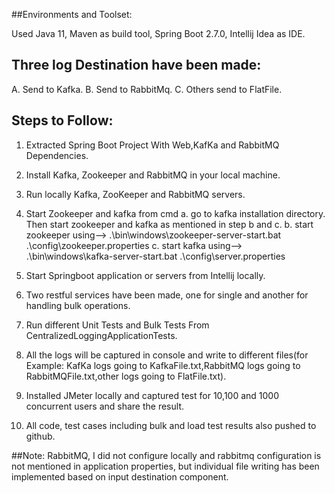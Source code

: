 ##Environments and Toolset:

Used Java 11, Maven as build tool, Spring Boot 2.7.0, Intellij Idea as IDE.

## Three log Destination have been made:
A. Send to Kafka.
B. Send to RabbitMq.
C. Others send to FlatFile.

## Steps to Follow:
1. Extracted Spring Boot Project With Web,KafKa and RabbitMQ Dependencies.
2. Install Kafka, Zookeeper and RabbitMQ in your local machine.
3. Run locally Kafka, ZooKeeper and RabbitMQ servers.

4. Start Zookeeper and kafka from cmd
a. go to kafka installation directory. Then start zookeeper and kafka as mentioned in step b and c.
b. start zookeeper using-->   .\bin\windows\zookeeper-server-start.bat .\config\zookeeper.properties
c. start kafka using-->   .\bin\windows\kafka-server-start.bat .\config\server.properties

5. Start Springboot application or servers from Intellij locally.

6. Two restful services have been made, one for single and another for handling bulk operations.

7. Run different Unit Tests and Bulk Tests From CentralizedLoggingApplicationTests.


8. All the logs will be captured in console and write to different files(for Example: KafKa logs going to KafkaFile.txt,RabbitMQ logs going to RabbitMQFile.txt,other logs going to FlatFile.txt).
9. Installed JMeter locally and captured test for 10,100 and 1000 concurrent users and share the result.
10. All code, test cases including bulk and load test results also pushed to github.


##Note: RabbitMQ, I did not configure locally and rabbitmq configuration is not mentioned in application properties, but individual file writing has been implemented based on input destination component.